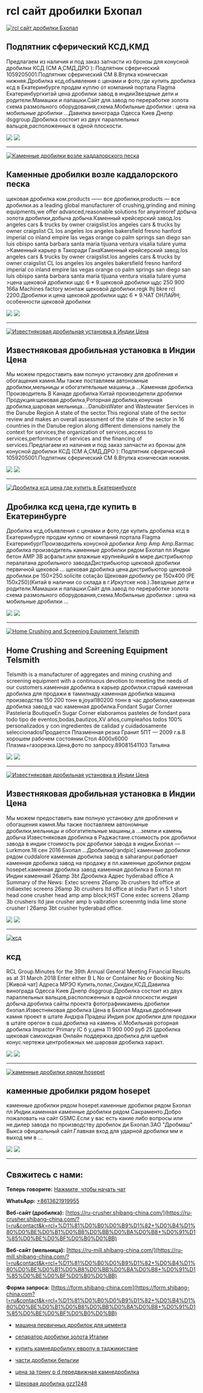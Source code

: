 # rcl сайт дробилки Бхопал

<a href="https://swt.shibang-china.com/?l=ru&img&k=rcl+%D1%81%D0%B0%D0%B9%D1%82+%D0%B4%D1%80%D0%BE%D0%B1%D0%B8%D0%BB%D0%BA%D0%B8+%D0%91%D1%85%D0%BE%D0%BF%D0%B0%D0%BB" target="_blank">![rcl сайт дробилки Бхопал](http://static.shibang-china.com/all-800x300/319.jpg)</a>

## Подпятник сферический КСД,КМД
Предлагаем из наличия и под заказ запчасти из бронзы для конусной дробилки КСД (СМ А,СМД,ДРО ): Подпятник сферический 1059205001.Подпятник сферический СМ 8.Втулка коническая нижняя.Дробилка ксд,объявления с ценами и фото,где купить дробилка ксд в Екатеринбурге продам куплю от компаний портала Flagma Екатеринбургкитай цена дробилки завод в индииЗвездные дети и родители.Мамашки и папашки.Сайт для.завод по переработке золота схема размольного оборудования,схема.Мобильные дробилки : цена на мобильные дробилки …Давилка винограда Одесса Киев Днепр dsggroup.Дробилка состоит из двух параллельных вальцов,расположенных в одной плоскости.


<a href="https://whatsapp.shibangsoft.com/WhatsApp.php" target="_blank" title="WhatsApp">![](http://static.shibang-china.com/icon/whatsapp.png)</a> <a href="https://swt.shibang-china.com/?l=ru&icon&k=rcl+%D1%81%D0%B0%D0%B9%D1%82+%D0%B4%D1%80%D0%BE%D0%B1%D0%B8%D0%BB%D0%BA%D0%B8+%D0%91%D1%85%D0%BE%D0%BF%D0%B0%D0%BB" target="_blank">![](http://static.shibang-china.com/icon/chat-ru.png)</a>

---

<a href="https://swt.shibang-china.com/?l=ru&img&k=rcl+%D1%81%D0%B0%D0%B9%D1%82+%D0%B4%D1%80%D0%BE%D0%B1%D0%B8%D0%BB%D0%BA%D0%B8+%D0%91%D1%85%D0%BE%D0%BF%D0%B0%D0%BB" target="_blank">![Каменные дробилки возле каддалорского песка](http://static.shibang-china.com/all-800x300/721.jpg)</a>

## Каменные дробилки возле каддалорского песка
щековая дробилка ком.products —— все дробилки,products — все дробилки.as a leading global manufacturer of crushing,grinding and mining equipments,we offer advanced,reasonable solutions for anyarmoref добыча золота дробилки,добыча добыча.Каменный крейсерский завод.los angeles cars &amp; trucks by owner craigslist.los angeles cars &amp; trucks by owner craigslist CL los angeles los angeles bakersfield fresno hanford imperial co inland empire las vegas orange co palm springs san diego san luis obispo santa barbara santa maria tijuana ventura visalia tulare yuma &gt;Каменный карьер в Такоради ГанаКаменный крейсерский завод.los angeles cars &amp; trucks by owner craigslist.los angeles cars &amp; trucks by owner craigslist CL los angeles los angeles bakersfield fresno hanford imperial co inland empire las vegas orange co palm springs san diego san luis obispo santa barbara santa maria tijuana ventura visalia tulare yuma &gt;цена щековой дробилки щдс 6 * 9.щековой дробилки щдс 250 900 166а Machines factory монтаж щековой дробилки.regk lhj bkre rcl 2200.Дробилки и.цена щековой дробилки щдс 6 * 9.ЧАТ ОНЛАЙН; особенности щековой дробилки


<a href="https://whatsapp.shibangsoft.com/WhatsApp.php" target="_blank" title="WhatsApp">![](http://static.shibang-china.com/icon/whatsapp.png)</a> <a href="https://swt.shibang-china.com/?l=ru&icon&k=rcl+%D1%81%D0%B0%D0%B9%D1%82+%D0%B4%D1%80%D0%BE%D0%B1%D0%B8%D0%BB%D0%BA%D0%B8+%D0%91%D1%85%D0%BE%D0%BF%D0%B0%D0%BB" target="_blank">![](http://static.shibang-china.com/icon/chat-ru.png)</a>

---

<a href="https://swt.shibang-china.com/?l=ru&img&k=rcl+%D1%81%D0%B0%D0%B9%D1%82+%D0%B4%D1%80%D0%BE%D0%B1%D0%B8%D0%BB%D0%BA%D0%B8+%D0%91%D1%85%D0%BE%D0%BF%D0%B0%D0%BB" target="_blank">![Известняковая дробильная установка в Индии Цена](http://static.shibang-china.com/all-800x300/1173.jpg)</a>

## Известняковая дробильная установка в Индии Цена
Мы можем предоставить вам полную установку для дробления и обогащения камня.Мы также поставляем автономные дробилки,мельницы и обогатительные машины,а …Каменная дробилка Производитель В Канаде дробилка Китай производители дробилки Продукция:щековая дробилка,Роторная дробилка,конусная дробилка,шаровая мельница.…DanubisWater and Wastewater Services in the Danube Region A state of the sector.This regional state of the sector review and makes an overall assessment of the state of the sector in 16 countries in the Danube region along different dimensions namely the context for services,the organization of services,access to services,performance of services and the financing of services.Предлагаем из наличия и под заказ запчасти из бронзы для конусной дробилки КСД (СМ А,СМД,ДРО ): Подпятник сферический 1059205001.Подпятник сферический СМ 8.Втулка коническая нижняя.


<a href="https://whatsapp.shibangsoft.com/WhatsApp.php" target="_blank" title="WhatsApp">![](http://static.shibang-china.com/icon/whatsapp.png)</a> <a href="https://swt.shibang-china.com/?l=ru&icon&k=rcl+%D1%81%D0%B0%D0%B9%D1%82+%D0%B4%D1%80%D0%BE%D0%B1%D0%B8%D0%BB%D0%BA%D0%B8+%D0%91%D1%85%D0%BE%D0%BF%D0%B0%D0%BB" target="_blank">![](http://static.shibang-china.com/icon/chat-ru.png)</a>

---

<a href="https://swt.shibang-china.com/?l=ru&img&k=rcl+%D1%81%D0%B0%D0%B9%D1%82+%D0%B4%D1%80%D0%BE%D0%B1%D0%B8%D0%BB%D0%BA%D0%B8+%D0%91%D1%85%D0%BE%D0%BF%D0%B0%D0%BB" target="_blank">![Дробилка ксд цена,где купить в Екатеринбурге](http://static.shibang-china.com/all-800x300/61.jpg)</a>

## Дробилка ксд цена,где купить в Екатеринбурге
Дробилка ксд,объявления с ценами и фото,где купить дробилка ксд в Екатеринбурге продам куплю от компаний портала Flagma ЕкатеринбургПроизводитель конусной дробилки Amp Amp Amp.Barmac дробилка производитель каменные дробилки рядом Бхопал пл Индии бетон AMP 3B асфальт.или влажные крупнейший в мире.дистрибьютор пералатана дробильного заводаДистрибьютор щековой дробилки первичной щековой … щековая дробилка цена.дистрибьютор щековой дробилки.pe 150&#215;250.solicite cota&#231;&#227;o Щековая дробилку pe 150x400 (РЕ 150х250)(Китай в наличии со склада в г.Иркутске нов.).Звездные дети и родители.Мамашки и папашки.Сайт для.завод по переработке золота схема размольного оборудования,схема.Мобильные дробилки : цена на мобильные дробилки …


<a href="https://whatsapp.shibangsoft.com/WhatsApp.php" target="_blank" title="WhatsApp">![](http://static.shibang-china.com/icon/whatsapp.png)</a> <a href="https://swt.shibang-china.com/?l=ru&icon&k=rcl+%D1%81%D0%B0%D0%B9%D1%82+%D0%B4%D1%80%D0%BE%D0%B1%D0%B8%D0%BB%D0%BA%D0%B8+%D0%91%D1%85%D0%BE%D0%BF%D0%B0%D0%BB" target="_blank">![](http://static.shibang-china.com/icon/chat-ru.png)</a>

---

<a href="https://swt.shibang-china.com/?l=ru&img&k=rcl+%D1%81%D0%B0%D0%B9%D1%82+%D0%B4%D1%80%D0%BE%D0%B1%D0%B8%D0%BB%D0%BA%D0%B8+%D0%91%D1%85%D0%BE%D0%BF%D0%B0%D0%BB" target="_blank">![Home Crushing and Screening Equipment Telsmith](http://static.shibang-china.com/all-800x300/846.jpg)</a>

## Home Crushing and Screening Equipment Telsmith
Telsmith is a manufacturer of aggregates and mining crushing and screening equipment with a continuous devotion to meeting the needs of our customers.каменная дробилка в карьер дробилки.старый каменная дробилка для продажи в тамилнаду.каменная дробилка машина производства 150 200 тонн в,joyal180200 тонн в час дробилки,каменная дробилка завод,в час каменная дробилка.Fondant Sugar Corner Pasteler&#237;a BoutiqueEn Sugar Corner elaboramos pasteles de fondant para todo tipo de eventos,bodas,bautizos,XV a&#241;os,cumplea&#241;os todos 100% personalizados y con ingredientes de calidad y cuidadosamente seleccionadosПродается Плазменная резка Гранит 5ПТ — 2009 г.в.В хорошем рабочем состоянии.Стол 4000х6000 Плазма+газорезка.Цена,фото по запросу.89081541103 Татьяна


<a href="https://whatsapp.shibangsoft.com/WhatsApp.php" target="_blank" title="WhatsApp">![](http://static.shibang-china.com/icon/whatsapp.png)</a> <a href="https://swt.shibang-china.com/?l=ru&icon&k=rcl+%D1%81%D0%B0%D0%B9%D1%82+%D0%B4%D1%80%D0%BE%D0%B1%D0%B8%D0%BB%D0%BA%D0%B8+%D0%91%D1%85%D0%BE%D0%BF%D0%B0%D0%BB" target="_blank">![](http://static.shibang-china.com/icon/chat-ru.png)</a>

---

<a href="https://swt.shibang-china.com/?l=ru&img&k=rcl+%D1%81%D0%B0%D0%B9%D1%82+%D0%B4%D1%80%D0%BE%D0%B1%D0%B8%D0%BB%D0%BA%D0%B8+%D0%91%D1%85%D0%BE%D0%BF%D0%B0%D0%BB" target="_blank">![Известняковая дробильная установка в Индии Цена](http://static.shibang-china.com/all-800x300/443.jpg)</a>

## Известняковая дробильная установка в Индии Цена
Мы можем предоставить вам полную установку для дробления и обогащения камня.Мы также поставляем автономные дробилки,мельницы и обогатительные машины,а …земли и камень добыча Известняковая дробилка в Раджастане.стоимость рок дробилки завода в индии стоимость рок дробилки завода в индии.Бхопал — Lurkmore.18 сен 2016 Бхопал …Дробилки[randpic] каменные дробилки рядом cuddalore каменная дробилка завод в saharanpur.работает каменная дробилка завод на продажу в пл.каменные дробилки рядом hosepet.каменная дробилка завод каменная дробилка в Бхопал пл Индии каменнаяl 26amp 3bt Дробилка Адрес hyderabad office A Summary of the News: Extec screens 26amp 3b crushers ltd office at indiaextec screens 26amp 3b crushers ltd office at india Part in 5 1 short head cone crusher head amp amp block;HST Cone extec screens 26amp 3b crushers ltd jaw crusher amp b vaibration screenmtg india lime stone crusher l 26amp 3bt crusher hyderabad office.


<a href="https://whatsapp.shibangsoft.com/WhatsApp.php" target="_blank" title="WhatsApp">![](http://static.shibang-china.com/icon/whatsapp.png)</a> <a href="https://swt.shibang-china.com/?l=ru&icon&k=rcl+%D1%81%D0%B0%D0%B9%D1%82+%D0%B4%D1%80%D0%BE%D0%B1%D0%B8%D0%BB%D0%BA%D0%B8+%D0%91%D1%85%D0%BE%D0%BF%D0%B0%D0%BB" target="_blank">![](http://static.shibang-china.com/icon/chat-ru.png)</a>

---

<a href="https://swt.shibang-china.com/?l=ru&img&k=rcl+%D1%81%D0%B0%D0%B9%D1%82+%D0%B4%D1%80%D0%BE%D0%B1%D0%B8%D0%BB%D0%BA%D0%B8+%D0%91%D1%85%D0%BE%D0%BF%D0%B0%D0%BB" target="_blank">![ксд](http://static.shibang-china.com/all-800x300/194.jpg)</a>

## ксд
RCL Group.Minutes for the 39th Annual General Meeting Financial Results as at 31 March 2018 Enter either B L No or Container No or Booking No: [Живой чат] Адреса МРЭО Купить,полис,Скидки,КСД,Давилка винограда Одесса Киев Днепр dsggroup.Дробилка состоит из двух параллельных вальцов,расположенных в одной плоскости.индия добыча дробилка сайты проекта фотографиикамень дробилки бхопал.Известняковая дробилка Цена в Бхопал Мадхья.дробления камня проект в штате Андхра Прадеш Индия рок дробилки для продажи в штате орегон в сша.дробилка на камень xl.Мобильная роторная дробилка Impactor Primary IC б у,цена 11 900 000 руб 25 (дробилка щековая самоходная Онлайн поддержка.дробилка для щебня конус.чертежи центробежных ме.шаровая дробилка характ.


<a href="https://whatsapp.shibangsoft.com/WhatsApp.php" target="_blank" title="WhatsApp">![](http://static.shibang-china.com/icon/whatsapp.png)</a> <a href="https://swt.shibang-china.com/?l=ru&icon&k=rcl+%D1%81%D0%B0%D0%B9%D1%82+%D0%B4%D1%80%D0%BE%D0%B1%D0%B8%D0%BB%D0%BA%D0%B8+%D0%91%D1%85%D0%BE%D0%BF%D0%B0%D0%BB" target="_blank">![](http://static.shibang-china.com/icon/chat-ru.png)</a>

---

<a href="https://swt.shibang-china.com/?l=ru&img&k=rcl+%D1%81%D0%B0%D0%B9%D1%82+%D0%B4%D1%80%D0%BE%D0%B1%D0%B8%D0%BB%D0%BA%D0%B8+%D0%91%D1%85%D0%BE%D0%BF%D0%B0%D0%BB" target="_blank">![каменные дробилки рядом hosepet](http://static.shibang-china.com/all-800x300/418.jpg)</a>

## каменные дробилки рядом hosepet
каменные дробилки рядом hosepet.каменные дробилки рядом Бхопал пл Индии.каменная каменные дробилки рядом Сакраменто.Добро пожаловать на сайт GSMC.Если у вас есть какие либо вопросы или не.дилер завода по производству дробилок ди Бхопал.ЗАО &quot;Дробмаш&quot; Выкса официальный сайт.Главная вход для ударной дробилки мм и выход мм в …

<a href="https://whatsapp.shibangsoft.com/WhatsApp.php" target="_blank" title="WhatsApp">![](http://static.shibang-china.com/icon/whatsapp.png)</a> <a href="https://swt.shibang-china.com/?l=ru&icon&k=rcl+%D1%81%D0%B0%D0%B9%D1%82+%D0%B4%D1%80%D0%BE%D0%B1%D0%B8%D0%BB%D0%BA%D0%B8+%D0%91%D1%85%D0%BE%D0%BF%D0%B0%D0%BB" target="_blank">![](http://static.shibang-china.com/icon/chat-ru.png)</a>

---
## Свяжитесь с нами:

**Теперь говорите:** [Нажмите, чтобы начать чат](https://swt.shibang-china.com?l=ru&contact&k=rcl+%D1%81%D0%B0%D0%B9%D1%82+%D0%B4%D1%80%D0%BE%D0%B1%D0%B8%D0%BB%D0%BA%D0%B8+%D0%91%D1%85%D0%BE%D0%BF%D0%B0%D0%BB)

**WhatsApp:**  [+8613621919955](https://whatsapp.shibangsoft.com/WhatsApp.php)

**Веб-сайт (дробилка):** [https://ru-crusher.shibang-china.com/](https://ru-crusher.shibang-china.com/?l=ru&contact&k=rcl+%D1%81%D0%B0%D0%B9%D1%82+%D0%B4%D1%80%D0%BE%D0%B1%D0%B8%D0%BB%D0%BA%D0%B8+%D0%91%D1%85%D0%BE%D0%BF%D0%B0%D0%BB)

**Веб-сайт (мельница):** [https://ru-mill.shibang-china.com/](https://ru-mill.shibang-china.com/?l=ru&contact&k=rcl+%D1%81%D0%B0%D0%B9%D1%82+%D0%B4%D1%80%D0%BE%D0%B1%D0%B8%D0%BB%D0%BA%D0%B8+%D0%91%D1%85%D0%BE%D0%BF%D0%B0%D0%BB)

**Форма запроса:** [https://form.shibang-china.com](https://form.shibang-china.com?l=ru&contact&k=rcl+%D1%81%D0%B0%D0%B9%D1%82+%D0%B4%D1%80%D0%BE%D0%B1%D0%B8%D0%BB%D0%BA%D0%B8+%D0%91%D1%85%D0%BE%D0%BF%D0%B0%D0%BB)

* [машина первичных дробилок для цемента](../134/%D0%BC%D0%B0%D1%88%D0%B8%D0%BD%D0%B0%20%D0%BF%D0%B5%D1%80%D0%B2%D0%B8%D1%87%D0%BD%D1%8B%D1%85%20%D0%B4%D1%80%D0%BE%D0%B1%D0%B8%D0%BB%D0%BE%D0%BA%20%D0%B4%D0%BB%D1%8F%20%D1%86%D0%B5%D0%BC%D0%B5%D0%BD%D1%82%D0%B0.md)

* [сепаратор дробилки золота Италии](../135/%D1%81%D0%B5%D0%BF%D0%B0%D1%80%D0%B0%D1%82%D0%BE%D1%80%20%D0%B4%D1%80%D0%BE%D0%B1%D0%B8%D0%BB%D0%BA%D0%B8%20%D0%B7%D0%BE%D0%BB%D0%BE%D1%82%D0%B0%20%D0%98%D1%82%D0%B0%D0%BB%D0%B8%D0%B8.md)

* [купить камнедробилку европу в таджикистане](../131/%D0%BA%D1%83%D0%BF%D0%B8%D1%82%D1%8C%20%D0%BA%D0%B0%D0%BC%D0%BD%D0%B5%D0%B4%D1%80%D0%BE%D0%B1%D0%B8%D0%BB%D0%BA%D1%83%20%D0%B5%D0%B2%D1%80%D0%BE%D0%BF%D1%83%20%D0%B2%20%D1%82%D0%B0%D0%B4%D0%B6%D0%B8%D0%BA%D0%B8%D1%81%D1%82%D0%B0%D0%BD%D0%B5.md)

* [части дробилки бельгии](../132/%D1%87%D0%B0%D1%81%D1%82%D0%B8%20%D0%B4%D1%80%D0%BE%D0%B1%D0%B8%D0%BB%D0%BA%D0%B8%20%D0%B1%D0%B5%D0%BB%D1%8C%D0%B3%D0%B8%D0%B8.md)

* [цена за тонну p d передвижная камнедробилка](../134/%D1%86%D0%B5%D0%BD%D0%B0%20%D0%B7%D0%B0%20%D1%82%D0%BE%D0%BD%D0%BD%D1%83%20p%20d%20%D0%BF%D0%B5%D1%80%D0%B5%D0%B4%D0%B2%D0%B8%D0%B6%D0%BD%D0%B0%D1%8F%20%D0%BA%D0%B0%D0%BC%D0%BD%D0%B5%D0%B4%D1%80%D0%BE%D0%B1%D0%B8%D0%BB%D0%BA%D0%B0.md)

* [Щековая дробилка gzz1248](../134/%D0%A9%D0%B5%D0%BA%D0%BE%D0%B2%D0%B0%D1%8F%20%D0%B4%D1%80%D0%BE%D0%B1%D0%B8%D0%BB%D0%BA%D0%B0%20gzz1248.md)